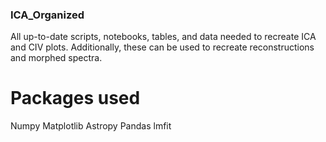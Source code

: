### ICA_Organized
All up-to-date scripts, notebooks, tables, and data needed to recreate ICA and CIV plots. Additionally, these can be used to recreate reconstructions and morphed spectra.  

# Packages used
Numpy
Matplotlib
Astropy
Pandas
lmfit
